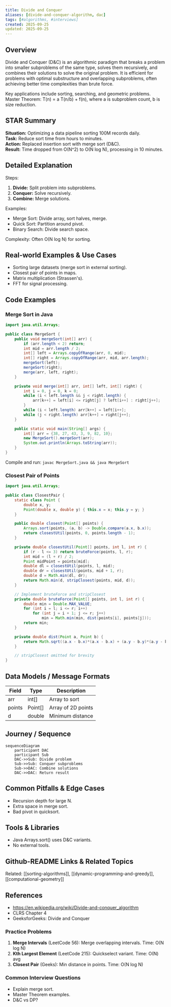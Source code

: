 ```yaml
---
title: Divide and Conquer
aliases: [divide-and-conquer-algorithm, dac]
tags: [#algorithms, #interviews]
created: 2025-09-25
updated: 2025-09-25
---
```


## Overview
Divide and Conquer (D&C) is an algorithmic paradigm that breaks a problem into smaller subproblems of the same type, solves them recursively, and combines their solutions to solve the original problem. It is efficient for problems with optimal substructure and overlapping subproblems, often achieving better time complexities than brute force.

Key applications include sorting, searching, and geometric problems. Master Theorem: T(n) = a T(n/b) + f(n), where a is subproblem count, b is size reduction.

## STAR Summary
**Situation:** Optimizing a data pipeline sorting 100M records daily.  
**Task:** Reduce sort time from hours to minutes.  
**Action:** Replaced insertion sort with merge sort (D&C).  
**Result:** Time dropped from O(N^2) to O(N log N), processing in 10 minutes.

## Detailed Explanation
Steps:
1. **Divide:** Split problem into subproblems.
2. **Conquer:** Solve recursively.
3. **Combine:** Merge solutions.

Examples:
- Merge Sort: Divide array, sort halves, merge.
- Quick Sort: Partition around pivot.
- Binary Search: Divide search space.

Complexity: Often O(N log N) for sorting.

## Real-world Examples & Use Cases
- Sorting large datasets (merge sort in external sorting).
- Closest pair of points in maps.
- Matrix multiplication (Strassen's).
- FFT for signal processing.

## Code Examples
### Merge Sort in Java
```java
import java.util.Arrays;

public class MergeSort {
    public void mergeSort(int[] arr) {
        if (arr.length < 2) return;
        int mid = arr.length / 2;
        int[] left = Arrays.copyOfRange(arr, 0, mid);
        int[] right = Arrays.copyOfRange(arr, mid, arr.length);
        mergeSort(left);
        mergeSort(right);
        merge(arr, left, right);
    }

    private void merge(int[] arr, int[] left, int[] right) {
        int i = 0, j = 0, k = 0;
        while (i < left.length && j < right.length) {
            arr[k++] = left[i] <= right[j] ? left[i++] : right[j++];
        }
        while (i < left.length) arr[k++] = left[i++];
        while (j < right.length) arr[k++] = right[j++];
    }

    public static void main(String[] args) {
        int[] arr = {38, 27, 43, 3, 9, 82, 10};
        new MergeSort().mergeSort(arr);
        System.out.println(Arrays.toString(arr));
    }
}
```

Compile and run: `javac MergeSort.java && java MergeSort`

### Closest Pair of Points
```java
import java.util.Arrays;

public class ClosestPair {
    static class Point {
        double x, y;
        Point(double x, double y) { this.x = x; this.y = y; }
    }

    public double closest(Point[] points) {
        Arrays.sort(points, (a, b) -> Double.compare(a.x, b.x));
        return closestUtil(points, 0, points.length - 1);
    }

    private double closestUtil(Point[] points, int l, int r) {
        if (r - l <= 3) return bruteForce(points, l, r);
        int mid = (l + r) / 2;
        Point midPoint = points[mid];
        double dl = closestUtil(points, l, mid);
        double dr = closestUtil(points, mid + 1, r);
        double d = Math.min(dl, dr);
        return Math.min(d, stripClosest(points, mid, d));
    }

    // Implement bruteForce and stripClosest
    private double bruteForce(Point[] points, int l, int r) {
        double min = Double.MAX_VALUE;
        for (int i = l; i <= r; i++)
            for (int j = i + 1; j <= r; j++)
                min = Math.min(min, dist(points[i], points[j]));
        return min;
    }

    private double dist(Point a, Point b) {
        return Math.sqrt((a.x - b.x)*(a.x - b.x) + (a.y - b.y)*(a.y - b.y));
    }

    // stripClosest omitted for brevity
}
```

## Data Models / Message Formats
| Field | Type | Description |
|-------|------|-------------|
| arr | int[] | Array to sort |
| points | Point[] | Array of 2D points |
| d | double | Minimum distance |

## Journey / Sequence
```mermaid
sequenceDiagram
    participant DAC
    participant Sub
    DAC->>Sub: Divide problem
    Sub->>Sub: Conquer subproblems
    Sub->>DAC: Combine solutions
    DAC->>DAC: Return result
```

## Common Pitfalls & Edge Cases
- Recursion depth for large N.
- Extra space in merge sort.
- Bad pivot in quicksort.

## Tools & Libraries
- Java Arrays.sort() uses D&C variants.
- No external tools.

## Github-README Links & Related Topics
Related: [[sorting-algorithms]], [[dynamic-programming-and-greedy]], [[computational-geometry]]

## References
- https://en.wikipedia.org/wiki/Divide-and-conquer_algorithm
- CLRS Chapter 4
- GeeksforGeeks: Divide and Conquer

### Practice Problems
1. **Merge Intervals** (LeetCode 56): Merge overlapping intervals. Time: O(N log N)
2. **Kth Largest Element** (LeetCode 215): Quickselect variant. Time: O(N) avg
3. **Closest Pair** (Geeks): Min distance in points. Time: O(N log N)

### Common Interview Questions
- Explain merge sort.
- Master Theorem examples.
- D&C vs DP?